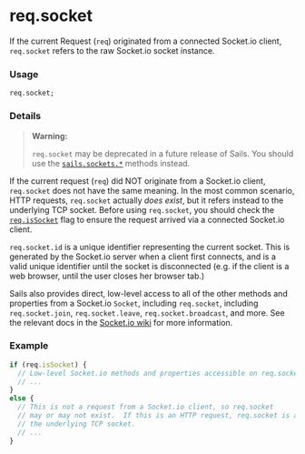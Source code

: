 # req.socket

If the current Request (`req`) originated from a connected Socket.io client, `req.socket` refers to the raw Socket.io socket instance.

### Usage

```usage
req.socket;
```


### Details

> **Warning:**
>
> `req.socket` may be deprecated in a future release of Sails.  You should use the [`sails.sockets.*`](http://sailsjs.com/documentation/reference/Sockets) methods instead.

If the current request (`req`) did NOT originate from a Socket.io client, `req.socket` does not have the same meaning.  In the most common scenario, HTTP requests, `req.socket` actually _does exist_, but it refers instead to the underlying TCP socket. Before using `req.socket`, you should check the [`req.isSocket`](http://sailsjs.com/documentation/reference/req/req.isSocket.html) flag to ensure the request arrived via a connected Socket.io client.

`req.socket.id` is a unique identifier representing the current socket.  This is generated by the Socket.io server when a client first connects, and is a valid unique identifier until the socket is disconnected (e.g. if the client is a web browser, until the user closes her browser tab.)

Sails also provides direct, low-level access to all of the other methods and properties from a Socket.io `Socket`, including `req.socket`, including `req.socket.join`, `req.socket.leave`, `req.socket.broadcast`, and more.  See the relevant docs in the [Socket.io wiki](https://github.com/LearnBoost/socket.io/wiki/Rooms) for more information.


### Example

```js
if (req.isSocket) {
  // Low-level Socket.io methods and properties accessible on req.socket.
  // ...
}
else {
  // This is not a request from a Socket.io client, so req.socket
  // may or may not exist.  If this is an HTTP request, req.socket is actually
  // the underlying TCP socket.
  // ...
}
```






<docmeta name="displayName" value="req.socket">
<docmeta name="pageType" value="property">

